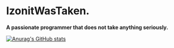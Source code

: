 # IzonitWasTaken.

**A passionate programmer that does not take anything seriously.**

[![Anurag's GitHub stats](https://github-readme-stats.vercel.app/api?username=izonit&show_icons=true&theme=dracula&show=reviews,prs_merged_percentage&border_radius=3.3)](https://github.com/anuraghazra/github-readme-stats)

